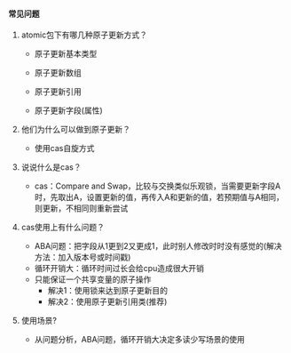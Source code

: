 #### 常见问题

1. atomic包下有哪几种原子更新方式？

   - 原子更新基本类型

   - 原子更新数组

   - 原子更新引用
   - 原子更新字段(属性)

2. 他们为什么可以做到原子更新？

   - 使用cas自旋方式

3. 说说什么是cas？

   - cas：Compare and Swap，比较与交换类似乐观锁，当需要更新字段A时，先取出A，设置更新的值，再传入A和更新的值，若预期值与A相同，则更新，不相同则重新尝试

4. cas使用上有什么问题？

   - ABA问题：把字段从1更到2又更成1，此时别人修改时时没有感觉的(解决方法：加入版本号或时间戳)
   - 循环开销大：循环时间过长会给cpu造成很大开销
   - 只能保证一个共享变量的原子操作
     - 解决1：使用锁来达到原子更新目的
     - 解决2：使用原子更新引用类(推荐)

5. 使用场景?
   - 从问题分析，ABA问题，循环开销大决定多读少写场景的使用